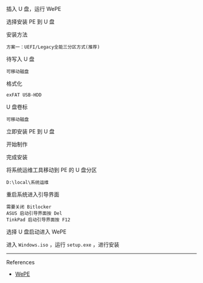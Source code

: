 插入 U 盘，运行 WePE

选择安装 PE 到 U 盘

安装方法

```
方案一：UEFI/Legacy全能三分区方式(推荐)
```

待写入 U 盘

```
可移动磁盘
```

格式化

```
exFAT USB-HDD
```

U 盘卷标

```
可移动磁盘
```

立即安装 PE 到 U 盘

开始制作 

完成安装 

将系统运维工具移动到 PE 的 U 盘分区

```
D:\local\系统运维
```

重启系统进入引导界面

```
需要关闭 Bitlocker
ASUS 启动引导界面按 Del 
TinkPad 启动引导界面按 F12 
```

选择 U 盘启动进入 WePE

进入 `Windows.iso` ，运行 `setup.exe` ，进行安装

---

References

- [WePE](https://www.wepe.com.cn/)